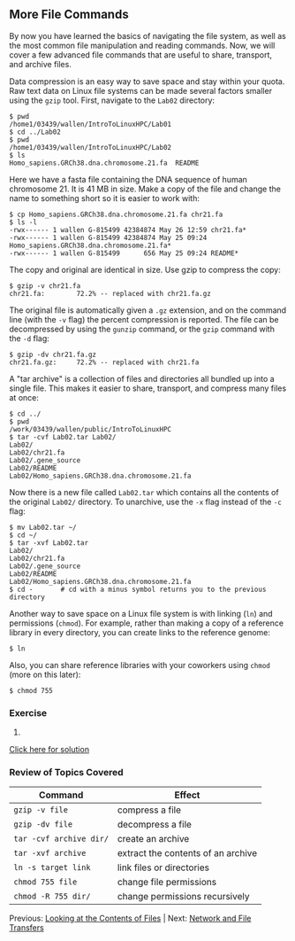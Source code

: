 ## More File Commands

By now you have learned the basics of navigating the file system, as well as the most common file manipulation and reading commands. Now, we will cover a few advanced file commands that are useful to share, transport, and archive files.

Data compression is an easy way to save space and stay within your quota. Raw text data on Linux file systems can be made several factors smaller using the `gzip` tool. First, navigate to the `Lab02` directory:

```
$ pwd
/home1/03439/wallen/IntroToLinuxHPC/Lab01
$ cd ../Lab02
$ pwd
/home1/03439/wallen/IntroToLinuxHPC/Lab02
$ ls
Homo_sapiens.GRCh38.dna.chromosome.21.fa  README
```

Here we have a fasta file containing the DNA sequence of human chromosome 21. It is 41 MB in size. Make a copy of the file and change the name to something short so it is easier to work with:

```
$ cp Homo_sapiens.GRCh38.dna.chromosome.21.fa chr21.fa
$ ls -l
-rwx------ 1 wallen G-815499 42384874 May 26 12:59 chr21.fa*
-rwx------ 1 wallen G-815499 42384874 May 25 09:24 Homo_sapiens.GRCh38.dna.chromosome.21.fa*
-rwx------ 1 wallen G-815499      656 May 25 09:24 README*
```

The copy and original are identical in size. Use gzip to compress the copy:

```
$ gzip -v chr21.fa
chr21.fa:        72.2% -- replaced with chr21.fa.gz
```

The original file is automatically given a `.gz` extension, and on the command line (with the `-v` flag) the percent compression is reported. The file can be decompressed by using the `gunzip` command, or the `gzip` command with the `-d` flag:

```
$ gzip -dv chr21.fa.gz
chr21.fa.gz:     72.2% -- replaced with chr21.fa
```

A "tar archive" is a collection of files and directories all bundled up into a single file. This makes it easier to share, transport, and compress many files at once:

```
$ cd ../
$ pwd 
/work/03439/wallen/public/IntroToLinuxHPC
$ tar -cvf Lab02.tar Lab02/
Lab02/
Lab02/chr21.fa
Lab02/.gene_source
Lab02/README
Lab02/Homo_sapiens.GRCh38.dna.chromosome.21.fa
```

Now there is a new file called `Lab02.tar` which contains all the contents of the original `Lab02/` directory. To unarchive, use the `-x` flag instead of the `-c` flag:

```
$ mv Lab02.tar ~/
$ cd ~/
$ tar -xvf Lab02.tar
Lab02/
Lab02/chr21.fa
Lab02/.gene_source
Lab02/README
Lab02/Homo_sapiens.GRCh38.dna.chromosome.21.fa
$ cd -       # cd with a minus symbol returns you to the previous directory
```

Another way to save space on a Linux file system is with linking (`ln`) and permissions (`chmod`). For example, rather than making a copy of a reference library in every directory, you can create links to the reference genome:

```
$ ln
```

Also, you can share reference libraries with your coworkers using `chmod` (more on this later):

```
$ chmod 755
```


### Exercise

1. 

[Click here for solution](intro_to_linux_05_solution.md)

### Review of Topics Covered

| Command                 | Effect     |
|-------------------------|------------|
| `gzip -v file`          | compress a file |
| `gzip -dv file`         | decompress a file |
| `tar -cvf archive dir/` | create an archive |
| `tar -xvf archive`      | extract the contents of an archive |
| `ln -s target link`     | link files or directories |
| `chmod 755 file`        | change file permissions |
| `chmod -R 755 dir/`     | change permissions recursively |


Previous: [Looking at the Contents of Files](intro_to_linux_04.md) | Next: [Network and File Transfers](intro_to_linux_06.md)

